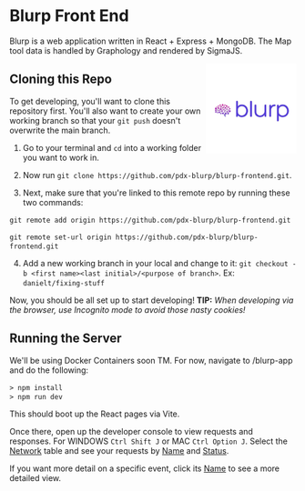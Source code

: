 # Blurp Front End

Blurp is a web application written in React + Express + MongoDB.
The Map tool data is handled by Graphology and rendered by SigmaJS.

<img align="right" width="159px" src="https://raw.githubusercontent.com/dan-trang/MyFiles/main/blurp_noslogan-removebg-preview.png">

## Cloning this Repo

To get developing, you'll want to clone this repository first. You'll also want to create your own working branch so that your `git push` doesn't overwrite the main branch.

1. Go to your terminal and `cd` into a working folder you want to work in.

2. Now run `git clone https://github.com/pdx-blurp/blurp-frontend.git`.

3. Next, make sure that you're linked to this remote repo by running these two commands:

```
git remote add origin https://github.com/pdx-blurp/blurp-frontend.git
```

```
git remote set-url origin https://github.com/pdx-blurp/blurp-frontend.git
```

4. Add a new working branch in your local and change to it: `git checkout -b <first name><last initial>/<purpose of branch>`. Ex: `danielt/fixing-stuff`

Now, you should be all set up to start developing!
**TIP:** _When developing via the browser, use Incognito mode to avoid those nasty cookies!_

## Running the Server

We'll be using Docker Containers soon TM. For now, navigate to /blurp-app and do the following:

```
> npm install
> npm run dev
```

This should boot up the React pages via Vite.

Once there, open up the developer console to view requests and responses. For WINDOWS `Ctrl Shift J` or MAC `Ctrl Option J`. Select the <u>Network</u> table and see your requests by <u>Name</u> and <u>Status</u>.

If you want more detail on a specific event, click its <u>Name</u> to see a more detailed view.
